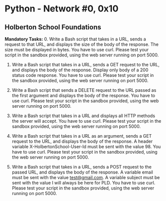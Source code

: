 # Python - Network #0, 0x10
## Holberton School Foundations

**Mandatory Tasks:**
0. Write a Bash script that takes in a URL, sends a request to that URL, and displays the size of the body of the response. The size must be displayed in bytes. You have to use curl. Please test your script in the sandbox provided, using the web server running on port 5000.  

1. Write a Bash script that takes in a URL, sends a GET request to the URL, and displays the body of the response. Display only body of a 200 status code response. You have to use curl. Please test your script in the sandbox provided, using the web server running on port 5000.  

2. Write a Bash script that sends a DELETE request to the URL passed as the first argument and displays the body of the response. You have to use curl. Please test your script in the sandbox provided, using the web server running on port 5000.  

3. Write a Bash script that takes in a URL and displays all HTTP methods the server will accept. You have to use curl. Please test your script in the sandbox provided, using the web server running on port 5000.  

4. Write a Bash script that takes in a URL as an argument, sends a GET request to the URL, and displays the body of the response. A header variable X-HolbertonSchool-User-Id must be sent with the value 98. You have to use curl. Please test your script in the sandbox provided, using the web server running on port 5000.  

5. Write a Bash script that takes in a URL, sends a POST request to the passed URL, and displays the body of the response. A variable email must be sent with the value test@gmail.com. A variable subject must be sent with the value I will always be here for PLD. You have to use curl. Please test your script in the sandbox provided, using the web server running on port 5000.
